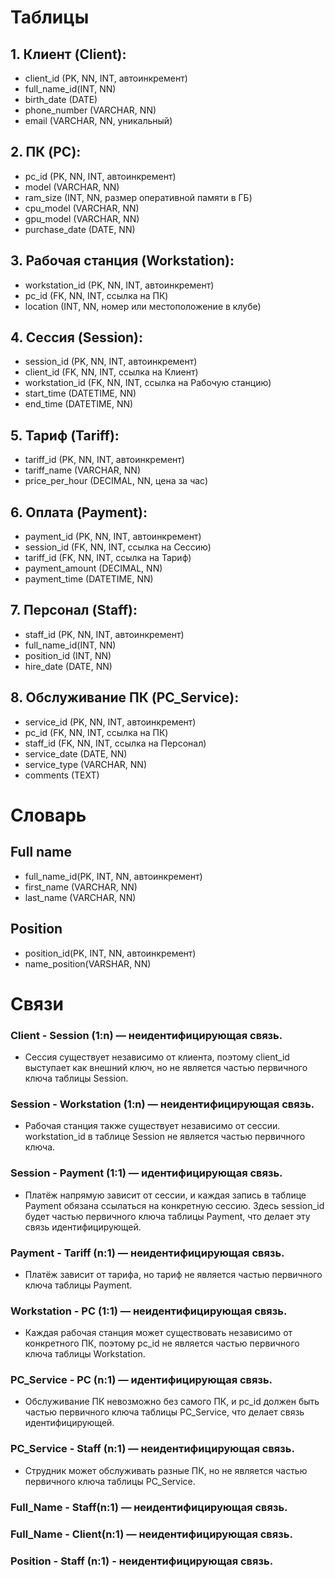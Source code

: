 # Таблицы
## 1. Клиент (Client):

* client_id (PK, NN, INT, автоинкремент)
* full_name_id(INT, NN)
* birth_date (DATE)
* phone_number (VARCHAR, NN)
* email (VARCHAR, NN, уникальный)

## 2. ПК (PC):

* pc_id (PK, NN, INT, автоинкремент)
* model (VARCHAR, NN)
* ram_size (INT, NN, размер оперативной памяти в ГБ)
* cpu_model (VARCHAR, NN)
* gpu_model (VARCHAR, NN)
* purchase_date (DATE, NN)

## 3. Рабочая станция (Workstation):

* workstation_id (PK, NN, INT, автоинкремент)
* pc_id (FK, NN, INT, ссылка на ПК)
* location (INT, NN, номер или местоположение в клубе)

## 4. Сессия (Session):

* session_id (PK, NN, INT, автоинкремент)
* client_id (FK, NN, INT, ссылка на Клиент)
* workstation_id (FK, NN, INT, ссылка на Рабочую станцию)
* start_time (DATETIME, NN)
* end_time (DATETIME, NN)

## 5. Тариф (Tariff):

* tariff_id (PK, NN, INT, автоинкремент)
* tariff_name (VARCHAR, NN)
* price_per_hour (DECIMAL, NN, цена за час)

## 6. Оплата (Payment):

* payment_id (PK, NN, INT, автоинкремент)
* session_id (FK, NN, INT, ссылка на Сессию)
* tariff_id (FK, NN, INT, ссылка на Тариф)
* payment_amount (DECIMAL, NN)
* payment_time (DATETIME, NN)

## 7. Персонал (Staff):

* staff_id (PK, NN, INT, автоинкремент)
* full_name_id(INT, NN)
* position_id (INT, NN)
* hire_date (DATE, NN)

## 8. Обслуживание ПК (PC_Service):

* service_id (PK, NN, INT, автоинкремент)
* pc_id (FK, NN, INT, ссылка на ПК)
* staff_id (FK, NN, INT, ссылка на Персонал)
* service_date (DATE, NN)
* service_type (VARCHAR, NN)
* comments (TEXT)

# Словарь

## Full name
* full_name_id(PK, INT, NN, автоинкремент) 
* first_name (VARCHAR, NN)
* last_name (VARCHAR, NN)

## Position 
* position_id(PK, INT, NN, автоинкремент)
* name_position(VARSHAR, NN)

# Связи

### Client - Session (1:n) — неидентифицирующая связь.

* Сессия существует независимо от клиента, поэтому client_id выступает как внешний ключ, но не является частью первичного ключа таблицы Session.

### Session - Workstation (1:n) — неидентифицирующая связь.

* Рабочая станция также существует независимо от сессии. workstation_id в таблице Session не является частью первичного ключа.
### Session - Payment (1:1) — идентифицирующая связь.

* Платёж напрямую зависит от сессии, и каждая запись в таблице Payment обязана ссылаться на конкретную сессию. Здесь session_id будет частью первичного ключа таблицы Payment, что делает эту связь идентифицирующей.
### Payment - Tariff (n:1) — неидентифицирующая связь.

* Платёж зависит от тарифа, но тариф не является частью первичного ключа таблицы Payment.
### Workstation - PC (1:1) — неидентифицирующая связь.

* Каждая рабочая станция может существовать независимо от конкретного ПК, поэтому pc_id не является частью первичного ключа таблицы Workstation.
### PC_Service - PC (n:1) — идентифицирующая связь.

* Обслуживание ПК невозможно без самого ПК, и pc_id должен быть частью первичного ключа таблицы PC_Service, что делает связь идентифицирующей.
### PC_Service - Staff (n:1) — неидентифицирующая связь.

* Струдник может обслуживать разные ПК, но не является частью первичного ключа таблицы PC_Service.

### Full_Name - Staff(n:1) — неидентифицирующая связь.

### Full_Name - Client(n:1) — неидентифицирующая связь.

### Position - Staff (n:1) - неидентифицирующая связь.